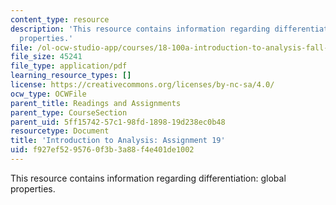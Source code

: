 ```yaml
---
content_type: resource
description: 'This resource contains information regarding differentiation: global
  properties.'
file: /ol-ocw-studio-app/courses/18-100a-introduction-to-analysis-fall-2012/f927ef5295760f3b3a88f4e401de1002_MIT18_100AF12_Assign_19.pdf
file_size: 45241
file_type: application/pdf
learning_resource_types: []
license: https://creativecommons.org/licenses/by-nc-sa/4.0/
ocw_type: OCWFile
parent_title: Readings and Assignments
parent_type: CourseSection
parent_uid: 5ff15742-57c1-98fd-1898-19d238ec0b48
resourcetype: Document
title: 'Introduction to Analysis: Assignment 19'
uid: f927ef52-9576-0f3b-3a88-f4e401de1002
---
```

This resource contains information regarding differentiation: global properties.